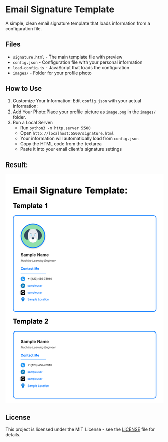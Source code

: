 # Email Signature Template

A simple, clean email signature template that loads information from a configuration file.

## Files

- `signature.html` - The main template file with preview
- `config.json` - Configuration file with your personal information
- `load-config.js` - JavaScript that loads the configuration
- `images/` - Folder for your profile photo

## How to Use

1. Customize Your Information: Edit `config.json` with your actual information:
2. Add Your Photo:Place your profile picture as `image.png` in the `images/` folder.
3. Run a Local Server:
    -  Run `python3 -m http.server 5500`
    -  Open `http://localhost:5500/signature.html`
    -  Your information will automatically load from `config.json`
    -  Copy the HTML code from the textarea
    -  Paste it into your email client's signature settings



## Result:
![](images/result.png)


## License

This project is licensed under the MIT License - see the [LICENSE](LICENSE) file for details.